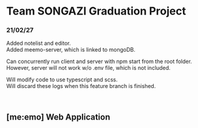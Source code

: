# Team SONGAZI Graduation Project

### 21/02/27

Added notelist and editor.<br/>
Added meemo-server, which is linked to mongoDB.

Can concurrently run client and server with npm start from the root folder.<br/>
However, server will not work w/o .env file, which is not included.

Will modify code to use typescript and scss.<br/>
Will discard these logs when this feature branch is finished.

<br/>

## [me:emo] Web Application
